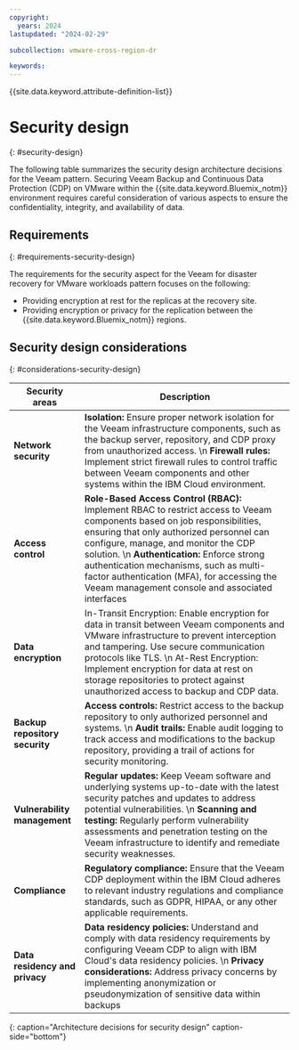 ```yaml
---
copyright:
  years: 2024
lastupdated: "2024-02-29"

subcollection: vmware-cross-region-dr

keywords:
---
```

{{site.data.keyword.attribute-definition-list}}

# Security design
{: #security-design}

The following table summarizes the security design architecture decisions for the Veeam pattern. Securing Veeam Backup and Continuous Data Protection (CDP) on VMware within the {{site.data.keyword.Bluemix_notm}} environment requires careful consideration of various aspects to ensure the confidentiality, integrity, and availability of data.

## Requirements
{: #requirements-security-design}

The requirements for the security aspect for the Veeam for disaster recovery for VMware workloads pattern focuses on the following:

- Providing encryption at rest for the replicas at the recovery site.
- Providing encryption or privacy for the replication between the {{site.data.keyword.Bluemix_notm}} regions.

## Security design considerations
{: #considerations-security-design}

| Security areas                       | Description                                                                                                                                                                                                                                                                                                                                                                                                       |
| ------------------------------------ | ----------------------------------------------------------------------------------------------------------------------------------------------------------------------------------------------------------------------------------------------------------------------------------------------------------------------------------------------------------------------------------------------------------------- |
| **Network security**           | **Isolation:** Ensure proper network isolation for the Veeam infrastructure components, such as the backup server, repository, and CDP proxy from unauthorized access.  \n **Firewall rules:** Implement strict firewall rules to control traffic between Veeam components and other systems within the IBM Cloud environment.                                                                           |
| **Access control**             | **Role-Based Access Control (RBAC):** Implement RBAC to restrict access to Veeam components based on job responsibilities, ensuring that only authorized personnel can configure, manage, and monitor the CDP solution.  \n **Authentication:** Enforce strong authentication mechanisms, such as multi-factor authentication (MFA), for accessing the Veeam management console and associated interfaces |
| **Data encryption**            | In-Transit Encryption: Enable encryption for data in transit between Veeam components and VMware infrastructure to prevent interception and tampering. Use secure communication protocols like TLS.  \n At-Rest Encryption: Implement encryption for data at rest on storage repositories to protect against unauthorized access to backup and CDP data.                                                              |
| **Backup repository security** | **Access controls:** Restrict access to the backup repository to only authorized personnel and systems. \n **Audit trails:** Enable audit logging to track access and modifications to the backup repository, providing a trail of actions for security monitoring.                                                                                                                                      |
| **Vulnerability management**   | **Regular updates:** Keep Veeam software and underlying systems up-to-date with the latest security patches and updates to address potential vulnerabilities.  \n **Scanning and testing:** Regularly perform vulnerability assessments and penetration testing on the Veeam infrastructure to identify and remediate security weaknesses.                                                                |
| **Compliance**                 | **Regulatory compliance:** Ensure that the Veeam CDP deployment within the IBM Cloud adheres to relevant industry regulations and compliance standards, such as GDPR, HIPAA, or any other applicable requirements.                                                                                                                                                                                          |
| **Data residency and privacy** | **Data residency policies:** Understand and comply with data residency requirements by configuring Veeam CDP to align with IBM Cloud's data residency policies. \n **Privacy considerations:** Address privacy concerns by implementing anonymization or pseudonymization of sensitive data within backups                                                                                               |
{: caption="Architecture decisions for security design" caption-side="bottom"}
